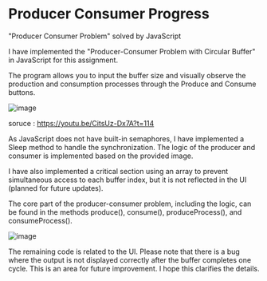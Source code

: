 # Producer Consumer Progress
"Producer Consumer Problem" solved by JavaScript

I have implemented the "Producer-Consumer Problem with Circular Buffer" in JavaScript for this assignment.

The program allows you to input the buffer size and visually observe the production and consumption processes through the Produce and Consume buttons.

![image](https://github.com/ijkgit/producer_consumer/assets/83939775/667025f7-736d-4f79-93e4-cf7d59ddf2ac)

soruce : https://youtu.be/CitsUz-Dx7A?t=114

As JavaScript does not have built-in semaphores, I have implemented a Sleep method to handle the synchronization. The logic of the producer and consumer is implemented based on the provided image.


I have also implemented a critical section using an array to prevent simultaneous access to each buffer index, but it is not reflected in the UI (planned for future updates).


The core part of the producer-consumer problem, including the logic, can be found in the methods produce(), consume(), produceProcess(), and consumeProcess().


![image](https://github.com/ijkgit/producer_consumer/assets/83939775/5479d3bc-6797-413d-bc24-c17969497b25)

The remaining code is related to the UI. Please note that there is a bug where the output is not displayed correctly after the buffer completes one cycle. This is an area for future improvement. I hope this clarifies the details.